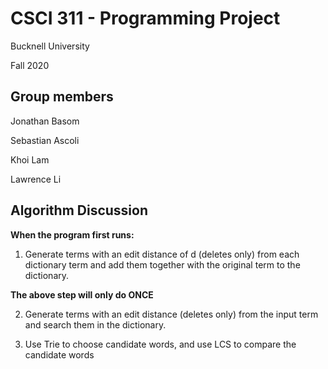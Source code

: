 # CSCI 311 - Programming Project

Bucknell University

Fall 2020

## Group members
Jonathan Basom

Sebastian Ascoli

Khoi Lam

Lawrence Li

## Algorithm Discussion

**When the program first runs:**

1. Generate terms with an edit distance of d (deletes only) from each dictionary term and add them together with the original term to the dictionary.

**The above step will only do ONCE**

2. Generate terms with an edit distance (deletes only) from the input term and search them in the dictionary.

3. Use Trie to choose candidate words, and use LCS to compare the candidate words 
